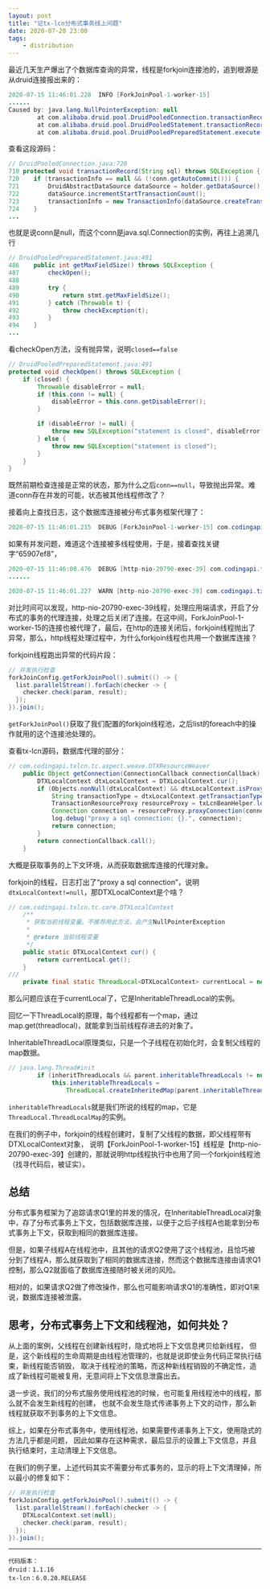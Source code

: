 ```yaml
---
layout: post
title: "记tx-lcn分布式事务线上问题"
date: 2020-07-20 23:00
tags:
    - distribution
---
```



最近几天生产爆出了个数据库查询的异常，线程是forkjoin连接池的，追到根源是从druid连接报出来的：

```java
2020-07-15 11:46:01.228  INFO [ForkJoinPool-1-worker-15]
......
Caused by: java.lang.NullPointerException: null
        at com.alibaba.druid.pool.DruidPooledConnection.transactionRecord(DruidPooledConnection.java:720)
        at com.alibaba.druid.pool.DruidPooledStatement.transactionRecord(DruidPooledStatement.java:284)
        at com.alibaba.druid.pool.DruidPooledPreparedStatement.execute(DruidPooledPreparedStatement.java:491)
```

查看这段源码：

```java
// DruidPooledConnection.java:720
710 protected void transactionRecord(String sql) throws SQLException {
720    if (transactionInfo == null && (!conn.getAutoCommit())) {
721        DruidAbstractDataSource dataSource = holder.getDataSource();
722        dataSource.incrementStartTransactionCount();
723        transactionInfo = new TransactionInfo(dataSource.createTransactionId());
724    }
...
```

也就是说conn是null，而这个conn是java.sql.Connection的实例，再往上追溯几行

```java
// DruidPooledPreparedStatement.java:491
486    public int getMaxFieldSize() throws SQLException {
487        checkOpen();
488
489        try {
490            return stmt.getMaxFieldSize();
491        } catch (Throwable t) {
492            throw checkException(t);
493        }
494    }
...
```

看checkOpen方法，没有抛异常，说明`closed==false`

```java
// DruidPooledPreparedStatement.java:491
protected void checkOpen() throws SQLException {
    if (closed) {
        Throwable disableError = null;
        if (this.conn != null) {
            disableError = this.conn.getDisableError();
        }

        if (disableError != null) {
            throw new SQLException("statement is closed", disableError);
        } else {
            throw new SQLException("statement is closed");
        }
    }
}
```

既然前期检查连接是正常的状态，那为什么之后`conn==null`，导致抛出异常。难道conn存在并发的可能，状态被其他线程修改了？

接着向上查找日志，这个数据库连接被分布式事务框架代理了：

```java
2020-07-15 11:46:01.215  DEBUG [ForkJoinPool-1-worker-15] com.codingapi.txlcn.tc.aspect.weave.DTXResourceWeaver - proxy a sql connection: com.codingapi.txlcn.tc.core.transaction.lcn.resource.LcnConnectionProxy@65907ef8.
```

如果有并发问题，难道这个连接被多线程使用，于是，接着查找关键字“65907ef8”，

```java
2020-07-15 11:46:00.476  DEBUG [http-nio-20790-exec-39] com.codingapi.txlcn.tc.aspect.weave.DTXResourceWeaver - proxy a sql connection: com.codingapi.txlcn.tc.core.transaction.lcn.resource.LcnConnectionProxy@65907ef8.
......

2020-07-15 11:46:01.227  WARN [http-nio-20790-exec-39] com.codingapi.txlcn.tc.core.transaction.lcn.resource.LcnConnectionProxy - transaction type[lcn] proxy connection:com.codingapi.txlcn.tc.core.transaction.lcn.resource.LcnConnectionProxy@65907ef8 closed.
```

对比时间可以发现，http-nio-20790-exec-39线程，处理应用端请求，开启了分布式的事务的代理连接，处理之后关闭了连接。在这中间，ForkJoinPool-1-worker-15的连接也被代理了，最后，在http的连接关闭后，forkjoin线程抛出了异常，那么，http线程处理过程中，为什么forkjoin线程也共用一个数据库连接？

forkjoin线程跑出异常的代码片段：

```java
// 并发执行检查
forkJoinConfig.getForkJoinPool().submit(() -> {
  list.parallelStream().forEach(checker -> {
    checker.check(param, result);
  });
}).join();
```
`getForkJoinPool()`获取了我们配置的forkjoin线程池，之后list的foreach中的操作就用的这个连接池处理的。

查看tx-lcn源码，数据库代理的部分：

```java
// com.codingapi.txlcn.tc.aspect.weave.DTXResourceWeaver
	public Object getConnection(ConnectionCallback connectionCallback) throws Throwable {
        DTXLocalContext dtxLocalContext = DTXLocalContext.cur();
        if (Objects.nonNull(dtxLocalContext) && dtxLocalContext.isProxy()) {
            String transactionType = dtxLocalContext.getTransactionType();
            TransactionResourceProxy resourceProxy = txLcnBeanHelper.loadTransactionResourceProxy(transactionType);
            Connection connection = resourceProxy.proxyConnection(connectionCallback);
            log.debug("proxy a sql connection: {}.", connection);
            return connection;
        }
        return connectionCallback.call();
    }
```

大概是获取事务的上下文环境，从而获取数据库连接的代理对象。

forkjoin的线程，日志打出了“proxy a sql connection”，说明`dtxLocalContext!=null`，那DTXLocalContext是个啥？

```java
// com.codingapi.txlcn.tc.core.DTXLocalContext
	/**
     * 获取当前线程变量。不推荐用此方法，会产生NullPointerException
     *
     * @return 当前线程变量
     */
    public static DTXLocalContext cur() {
        return currentLocal.get();
    }
///
    private final static ThreadLocal<DTXLocalContext> currentLocal = new InheritableThreadLocal<>();
```

那么问题应该在于currentLocal了，它是InheritableThreadLocal的实例。

回忆一下ThreadLocal的原理，每个线程都有一个map，通过map.get(threadlocal)，就能拿到当前线程存进去的对象了。

InheritableThreadLocal原理类似，只是一个子线程在初始化时，会复制父线程的map数据。

```java
// java.lang.Thread#init
        if (inheritThreadLocals && parent.inheritableThreadLocals != null)
            this.inheritableThreadLocals =
                ThreadLocal.createInheritedMap(parent.inheritableThreadLocals);

```
`inheritableThreadLocals`就是我们所说的线程的map，它是`ThreadLocal.ThreadLocalMap`的实例。

在我们的例子中，forkjoin的线程创建时，复制了父线程的数据，即父线程带有DTXLocalContext对象，
说明【ForkJoinPool-1-worker-15】线程是【http-nio-20790-exec-39】创建的，那就说明http线程执行中也用了同一个forkjoin线程池（找寻代码后，被证实）。

## 总结

分布式事务框架为了追踪请求Q1里的并发的情况，在InheritableThreadLocal对象中，存了分布式事务上下文，包括数据库连接，以便于之后子线程A也能拿到分布式事务上下文，获取到相同的数据库连接。

但是，如果子线程A在线程池中，且其他的请求Q2使用了这个线程池，且恰巧被分到了线程A，那么就获取到了相同的数据库连接，然而这个数据库连接由请求Q1控制，那么Q2就面临了数据库连接随时被关闭的风险。

相对的，如果请求Q2做了修改操作，那么也可能影响请求Q1的准确性，即对Q1来说，数据库连接被泄露。



## 思考，分布式事务上下文和线程池，如何共处？

从上面的案例，父线程在创建新线程时，隐式地将上下文信息拷贝给新线程，
但是，这个新线程的生命周期是由线程池管理的，也就是说即使业务代码正常执行结束，新线程能否销毁，
取决于线程池的策略，而这种新线程销毁的不确定性，造成了新线程可能被复用，无意间将上下文信息泄露出去。

退一步说，我们的分布式服务使用线程池的时候，也可能复用线程池中的线程，那么就不会发生新线程的创建，
也就不会发生隐式传递事务上下文的动作，那么新线程就获取不到事务的上下文信息。

综上，如果在分布式事务中，使用线程池，如果需要传递事务上下文，使用隐式的方法几乎都是问题，
因此如果存在这种需求，最后显示的设置上下文信息，并且执行结束时，主动清理上下文信息。

在我们的例子里，上述代码其实不需要分布式事务的，显示的将上下文清理掉，所以最小的修复如下：
```java
// 并发执行检查
forkJoinConfig.getForkJoinPool().submit(() -> {
  list.parallelStream().forEach(checker -> {
    DTXLocalContext.set(null);
    checker.check(param, result);
  });
}).join();
```

----------

    代码版本：
    druid：1.1.16
    tx-lcn：6.0.20.RELEASE

